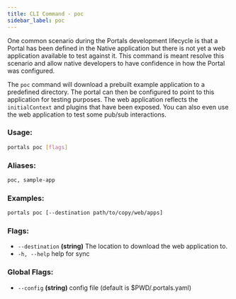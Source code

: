 ```yaml
---
title: CLI Command - poc
sidebar_label: poc
---
```


One common scenario during the Portals development lifecycle is that a Portal has been defined in the Native
application but there is not yet a web application available to test against it. This command
is meant resolve this scenario and allow native developers to have confidence in how the Portal
was configured.

The `poc` command will download a prebuilt example application to a predefined directory. The portal
can then be configured to point to this application for testing purposes. The web application reflects
the `initialContext` and plugins that have been exposed. You can also even use the web application to
test some pub/sub interactions.

### Usage:

```bash
portals poc [flags]
```

### Aliases:

```bash
poc, sample-app
```

### Examples:

```bash
portals poc [--destination path/to/copy/web/apps]
```

### Flags:

- `--destination` **(string)** The location to download the web application to.
- `-h, --help` help for sync

### Global Flags:

- `--config` **(string)** config file (default is $PWD/.portals.yaml)
